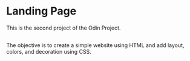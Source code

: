 # Landing Page
This is the second project of the Odin Project.
##
The objective is to create a simple website using HTML and add layout, colors, and decoration using CSS. 
